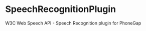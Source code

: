 SpeechRecognitionPlugin
=======================

W3C Web Speech API - Speech Recognition plugin for PhoneGap
